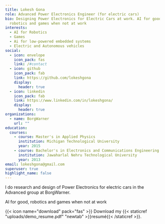 ```yaml
---
title: Lokesh Gona
role: Advanced Power Electronics Engineer (for electric cars)
bio: Designing Power Electronics for Electric Cars at work. AI for good,
  robotics and games when not at work
interests:
  - AI for Robotics
  - Games
  - Ai for low-powered embedded systems
  - Electric and Autonomous vehicles
social:
  - icon: envelope
    icon_pack: fas
    link: /#contact
  - icon: github
    icon_pack: fab
    link: https://github.com/lokeshgona
    display:
      header: true
  - icon: linkedin
    icon_pack: fab
    link: https://www.linkedin.com/in/lokeshgona/
    display:
      header: true
organizations:
  - name: BorgWarner
    url: ""
education:
  courses:
    - course: Master's in Applied Physics
      institution: Michigan Technological University
      year: 2015
    - course: Bachelor's in Electronics and Communications Engineering
      institution: Jawaharlal Nehru Technological University
      year: 2013
email: lokeshgona@gmail.com
superuser: true
highlight_name: false
---
```

I do research and design of Power Electronics for electric cars in the Advanced group at BorgWarner.

AI for good, robotics and games when not at work



{{< icon name="download" pack="fas" >}} Download my {{< staticref "uploads/demo_resume.pdf" "newtab" >}}resumé{{< /staticref >}}.